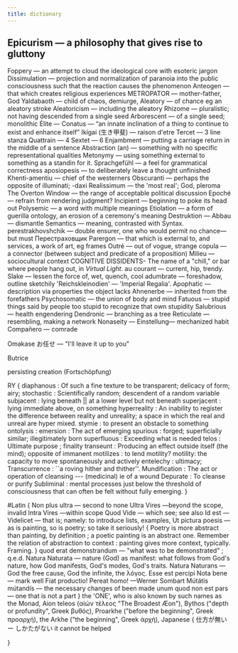 ```yaml
---
title: dictionary
---
```


## Epicurism — a philosophy that gives rise to gluttony
Foppery — an attempt to cloud the ideological core with esoteric jargon
Dissimulation — projection and normalization of paranoia into the public consciousness such that the reaction causes the phenomenon
Anteogen — that which creates religious experiences
METROPATOR — mother-father, God
Yaldabaoth — child of chaos, demiurge,
Aleatory — of chance eg an aleatory stroke
Aleatoricism — including the aleatory 
Rhizome    — pluralistic; not having descended from a single seed
Arborescent — of a single seed; monolithic
Élite —
Conatus    — “an innate inclination of a thing to continue to exist and enhance itself” 
Ikigai (生き甲斐) — raison d'etre 
Tercet     — 3 line stanza
Quattrain  — 4
Sextet     — 6
Enjambment — putting a carriage return in the middle of a sentence
Abstraction (an) — something with no specific representational qualities
Metonymy   — using something external to something as a standin for it. 
Sprachgefühl — a feel for grammatical correctness
aposiopesis — to deliberately leave a thought unfinished
Khenti-amentiu — chief of the westerners
Obscuranti — perhaps the opposite of illuminati; -daxi 
Realissimum — the 'most real'; God, pleroma
The Overton Window — the range of acceptable political discussion
Epoché  — refrain from rendering judgment? 
Incipient — beginning to poke its head out
Polysemic  — a word with multiple meanings
Etiolation — a form of guerilla ontology, an erosion of a ceremony's meaning
Destruktion —
Abbau      — dismantle
Semantics  — meaning, contrasted with Syntax. 
perestrakhovshchik — double ensurer, one who would permit no chance—but must
Перестраховщик 
Parergon — that which is external to, and services, a work of art, eg frames
Outré    — out of vogue, strange
copula   — a connector (between subject and predicate of a proposition) 
Milieu   — sociocultural context 
 C O G N I T I V E   D I S S I D E N T S -   T h e   n a m e   o f   a   " c h i l l , "   o r   b a r   w h e r e   p e o p l e   h a n g   o u t ,  i n   _ V i r t u a l   L i g h t _ . 
au courant — current, hip, trendy. 
Slake      — lessen the force of, wet, quench, cool
adumbrate  — foreshadow, outline sketchily
'Reichskleinodien' — 'Imperial Regalia'.
Apophatic  — description via properties the object lacks
Ahnenerbe  — inherited from the forefathers
Psychosomatic — the union of body and mind
Fatuous    — stupid things said by people too stupid to recognize that own stupidity
Salubrious — health engendering 
Dendronic  — branching as a tree
Reticulate — resembling, making a network
Nonaseity  —
Einstellung— mechanized habit
Compañero  — comrade

Omakase お任せ — "I'll leave it up to you" 

Butrice

persisting creation (Fortschöpfung)

RY        {
diaphanous  : Of such a fine texture to be transparent; delicacy of form; airy;
stochastic  : Scientifically random; descendent of a random variable
subjacent   : lying beneath || at a lower level but not beneath
superjacent : lying immediate above, on something
hyperreality    : An inability to register the difference between reality and unreality; a space in which the real and unreal are hyper mixed.
stymie      : to present an obstacle to something
ontolysis   : 
emersion    : The act of emerging
spurious    : forged; superficially similar; illegitimately born
superfluous : Exceeding what is needed
telos       : Ultimate purpose ; finality
transeunt   : Producing an effect outside itself (the mind); opposite of immanent
motilizes   : to lend motility?
    motility: the capacity to move spontaneously and actively
entelechy   : ultimacy;
Transcurrence   : ``a roving hither and thither''.
Mundification   : The act or operation of cleansing --- (medicinal) ie of a wound
Depurate    : To cleanse or purify
Subliminal  : mental processes just below the threshold of consciousness that can often be felt without fully emerging.
} 

#Latin {
Non plus ultra — second to none
Ultra Vires —beyond the scope, invalid
Intra Vires —within scope
Quod Vide — which see; see also
Id est —
Videlicet — that is; namely: to introduce lists, examples, 
Ut pictura poesis — as is painting, so is poetry; so take it seriously! {
Poetry is more abstract than painting, by definition ; a poetic painting is an abstract one. Remember the relation of abstraction to context : painting gives more context, typically. Framing. 
} 
quod erat demonstrandum — "what was to be demonstrated" ; q.e.d.
Natura Naturata — nature (God) as manifest: what follows from God's nature, how God manifests, God's modes, God's traits.
Natura Naturans — God the free cause, God the infinite, the λόγος. 
Esse est percipi
Nota bene — mark well
Fiat productio! Pereat homo! —Werner Sombart 
Mútátís mútandís — the necessary changes of been made
unum quod non est pars — one that is not a part
} 
the 'ONE', who is also known by such names as the Monad, Aion teleos (αἰών τέλεος "The Broadest Æon"), Bythos ("depth or profundity", Greek βυθός), Proarkhe ("before the beginning", Greek προαρχή), the Arkhe ("the beginning", Greek ἀρχή), 
Japanese {
仕方が無い ー しかたがない it cannot be helped

}
